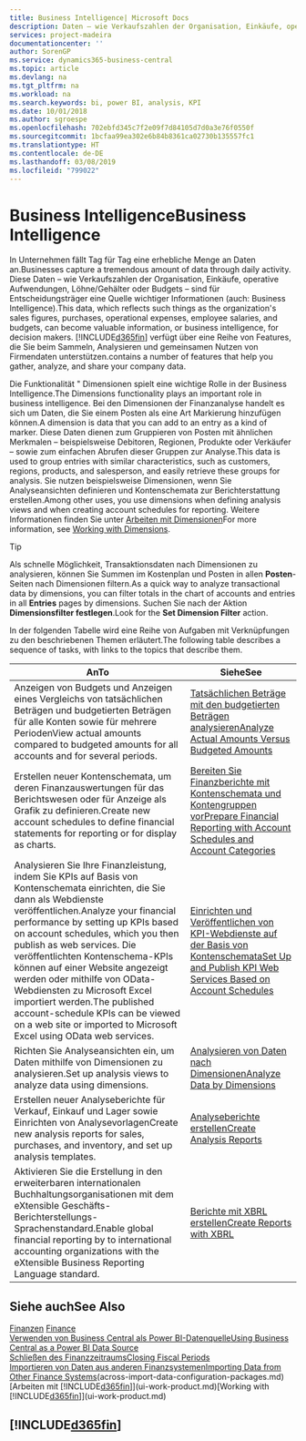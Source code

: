 ```yaml
---
title: Business Intelligence| Microsoft Docs
description: Daten – wie Verkaufszahlen der Organisation, Einkäufe, operative Aufwendungen, Löhne/Gehälter oder Budgets analysieren und erfassen, die für Entscheidungsträger eine Quelle wichtiger Informationen sind.
services: project-madeira
documentationcenter: ''
author: SorenGP
ms.service: dynamics365-business-central
ms.topic: article
ms.devlang: na
ms.tgt_pltfrm: na
ms.workload: na
ms.search.keywords: bi, power BI, analysis, KPI
ms.date: 10/01/2018
ms.author: sgroespe
ms.openlocfilehash: 702ebfd345c7f2e09f7d84105d7d0a3e76f0550f
ms.sourcegitcommit: 1bcfaa99ea302e6b84b8361ca02730b135557fc1
ms.translationtype: HT
ms.contentlocale: de-DE
ms.lasthandoff: 03/08/2019
ms.locfileid: "799022"
---
```

# <a name="business-intelligence"></a><span data-ttu-id="99d11-103">Business Intelligence</span><span class="sxs-lookup"><span data-stu-id="99d11-103">Business Intelligence</span></span>
<span data-ttu-id="99d11-104">In Unternehmen fällt Tag für Tag eine erhebliche Menge an Daten an.</span><span class="sxs-lookup"><span data-stu-id="99d11-104">Businesses capture a tremendous amount of data through daily activity.</span></span> <span data-ttu-id="99d11-105">Diese Daten – wie Verkaufszahlen der Organisation, Einkäufe, operative Aufwendungen, Löhne/Gehälter oder Budgets – sind für Entscheidungsträger eine Quelle wichtiger Informationen (auch: Business Intelligence).</span><span class="sxs-lookup"><span data-stu-id="99d11-105">This data, which reflects such things as the organization's sales figures, purchases, operational expenses, employee salaries, and budgets, can become valuable information, or business intelligence, for decision makers.</span></span> [!INCLUDE[d365fin](includes/d365fin_md.md)] <span data-ttu-id="99d11-106">verfügt über eine Reihe von Features, die Sie beim Sammeln, Analysieren und gemeinsamen Nutzen von Firmendaten unterstützen.</span><span class="sxs-lookup"><span data-stu-id="99d11-106">contains a number of features that help you gather, analyze, and share your company data.</span></span>

<span data-ttu-id="99d11-107">Die Funktionalität " Dimensionen spielt eine wichtige Rolle in der Business Intelligence.</span><span class="sxs-lookup"><span data-stu-id="99d11-107">The Dimensions functionality plays an important role in business intelligence.</span></span> <span data-ttu-id="99d11-108">Bei den Dimensionen der Finanzanalyse handelt es sich um Daten, die Sie einem Posten als eine Art Markierung hinzufügen können.</span><span class="sxs-lookup"><span data-stu-id="99d11-108">A dimension is data that you can add to an entry as a kind of marker.</span></span> <span data-ttu-id="99d11-109">Diese Daten dienen zum Gruppieren von Posten mit ähnlichen Merkmalen – beispielsweise Debitoren, Regionen, Produkte oder Verkäufer – sowie zum einfachen Abrufen dieser Gruppen zur Analyse.</span><span class="sxs-lookup"><span data-stu-id="99d11-109">This data is used to group entries with similar characteristics, such as customers, regions, products, and salesperson, and easily retrieve these groups for analysis.</span></span> <span data-ttu-id="99d11-110">Sie nutzen beispielsweise Dimensionen, wenn Sie Analyseansichten definieren und Kontenschemata zur Berichterstattung erstellen.</span><span class="sxs-lookup"><span data-stu-id="99d11-110">Among other uses, you use dimensions  when defining analysis views and when creating account schedules for reporting.</span></span> <span data-ttu-id="99d11-111">Weitere Informationen finden Sie unter [Arbeiten mit Dimensionen](finance-dimensions.md)</span><span class="sxs-lookup"><span data-stu-id="99d11-111">For more information, see [Working with Dimensions](finance-dimensions.md).</span></span>

> [!TIP]
> <span data-ttu-id="99d11-112">Als schnelle Möglichkeit, Transaktionsdaten nach Dimensionen zu analysieren, können Sie Summen im Kostenplan und Posten in allen **Posten**-Seiten nach Dimensionen filtern.</span><span class="sxs-lookup"><span data-stu-id="99d11-112">As a quick way to analyze transactional data by dimensions, you can filter totals in the chart of accounts and entries in all **Entries** pages by dimensions.</span></span> <span data-ttu-id="99d11-113">Suchen Sie nach der Aktion **Dimensionsfilter festlegen**.</span><span class="sxs-lookup"><span data-stu-id="99d11-113">Look for the **Set Dimension Filter** action.</span></span>  

<span data-ttu-id="99d11-114">In der folgenden Tabelle wird eine Reihe von Aufgaben mit Verknüpfungen zu den beschriebenen Themen erläutert.</span><span class="sxs-lookup"><span data-stu-id="99d11-114">The following table describes a sequence of tasks, with links to the topics that describe them.</span></span>  

| <span data-ttu-id="99d11-115">An</span><span class="sxs-lookup"><span data-stu-id="99d11-115">To</span></span> | <span data-ttu-id="99d11-116">Siehe</span><span class="sxs-lookup"><span data-stu-id="99d11-116">See</span></span> |
| --- | --- |
|<span data-ttu-id="99d11-117">Anzeigen von Budgets und Anzeigen eines Vergleichs von tatsächlichen Beträgen und budgetierten Beträgen für alle Konten sowie für mehrere Perioden</span><span class="sxs-lookup"><span data-stu-id="99d11-117">View actual amounts compared to budgeted amounts for all accounts and for several periods.</span></span>|[<span data-ttu-id="99d11-118">Tatsächlichen Beträge mit den budgetierten Beträgen analysieren</span><span class="sxs-lookup"><span data-stu-id="99d11-118">Analyze Actual Amounts Versus Budgeted Amounts</span></span>](bi-how-analyze-actual-versus-budget.md)|
|<span data-ttu-id="99d11-119">Erstellen neuer Kontenschemata, um deren Finanzauswertungen für das Berichtswesen oder für Anzeige als Grafik zu definieren.</span><span class="sxs-lookup"><span data-stu-id="99d11-119">Create new account schedules to define financial statements for reporting or for display as charts.</span></span>|[<span data-ttu-id="99d11-120">Bereiten Sie Finanzberichte mit Kontenschemata und Kontengruppen vor</span><span class="sxs-lookup"><span data-stu-id="99d11-120">Prepare Financial Reporting with Account Schedules and Account Categories</span></span>](bi-how-work-account-schedule.md)|
|<span data-ttu-id="99d11-121">Analysieren Sie Ihre Finanzleistung, indem Sie KPIs auf Basis von Kontenschemata einrichten, die Sie dann als Webdienste veröffentlichen.</span><span class="sxs-lookup"><span data-stu-id="99d11-121">Analyze your financial performance by setting up KPIs based on account schedules, which you then publish as web services.</span></span> <span data-ttu-id="99d11-122">Die veröffentlichten Kontenschema-KPIs können auf einer Website angezeigt werden oder mithilfe von OData-Webdiensten zu Microsoft Excel importiert werden.</span><span class="sxs-lookup"><span data-stu-id="99d11-122">The published account-schedule KPIs can be viewed on a web site or imported to Microsoft Excel using OData web services.</span></span>|[<span data-ttu-id="99d11-123">Einrichten und Veröffentlichen von KPI-Webdienste auf der Basis von Kontenschemata</span><span class="sxs-lookup"><span data-stu-id="99d11-123">Set Up and Publish KPI Web Services Based on Account Schedules</span></span>](bi-how-to-set-up-and-publish-kpi-web-services-based-on-account-schedules.md)|
|<span data-ttu-id="99d11-124">Richten Sie Analyseansichten ein, um Daten mithilfe von Dimensionen zu analysieren.</span><span class="sxs-lookup"><span data-stu-id="99d11-124">Set up analysis views to analyze data using dimensions.</span></span>|[<span data-ttu-id="99d11-125">Analysieren von Daten nach Dimensionen</span><span class="sxs-lookup"><span data-stu-id="99d11-125">Analyze Data by Dimensions</span></span>](bi-how-analyze-data-dimension.md)|
|<span data-ttu-id="99d11-126">Erstellen neuer Analyseberichte für Verkauf, Einkauf und Lager sowie Einrichten von Analysevorlagen</span><span class="sxs-lookup"><span data-stu-id="99d11-126">Create new analysis reports for sales, purchases, and inventory, and set up analysis templates.</span></span>|[<span data-ttu-id="99d11-127">Analyseberichte erstellen</span><span class="sxs-lookup"><span data-stu-id="99d11-127">Create Analysis Reports</span></span>](bi-how-create-analysis-views-reports.md)|
|<span data-ttu-id="99d11-128">Aktivieren Sie die Erstellung in den erweiterbaren internationalen Buchhaltungsorganisationen mit dem eXtensible Geschäfts-Berichterstellungs-Sprachenstandard.</span><span class="sxs-lookup"><span data-stu-id="99d11-128">Enable global financial reporting by to international accounting organizations with the eXtensible Business Reporting Language standard.</span></span>|[<span data-ttu-id="99d11-129">Berichte mit XBRL erstellen</span><span class="sxs-lookup"><span data-stu-id="99d11-129">Create Reports with XBRL</span></span>](bi-create-reports-with-xbrl.md)|

## <a name="see-also"></a><span data-ttu-id="99d11-130">Siehe auch</span><span class="sxs-lookup"><span data-stu-id="99d11-130">See Also</span></span>
<span data-ttu-id="99d11-131">[Finanzen](finance.md)  </span><span class="sxs-lookup"><span data-stu-id="99d11-131">[Finance](finance.md)  </span></span>  
[<span data-ttu-id="99d11-132">Verwenden von Business Central als Power BI-Datenquelle</span><span class="sxs-lookup"><span data-stu-id="99d11-132">Using Business Central as a Power BI Data Source</span></span>](across-how-use-financials-data-source-powerbi.md)  
[<span data-ttu-id="99d11-133">Schließen des Finanzzeitraums</span><span class="sxs-lookup"><span data-stu-id="99d11-133">Closing Fiscal Periods</span></span>](year-close-years-periods.md)  
<span data-ttu-id="99d11-134">[Importieren von Daten aus anderen Finanzsystemen](across-import-data-configuration-packages.md)</span><span class="sxs-lookup"><span data-stu-id="99d11-134">[Importing Data from Other Finance Systems](across-import-data-configuration-packages.md)(across-import-data-configuration-packages.md)</span></span>  
<span data-ttu-id="99d11-135">[Arbeiten mit [!INCLUDE[d365fin](includes/d365fin_md.md)]](ui-work-product.md)</span><span class="sxs-lookup"><span data-stu-id="99d11-135">[Working with [!INCLUDE[d365fin](includes/d365fin_md.md)]](ui-work-product.md)</span></span>

## [!INCLUDE[d365fin](includes/free_trial_md.md)]  
 
